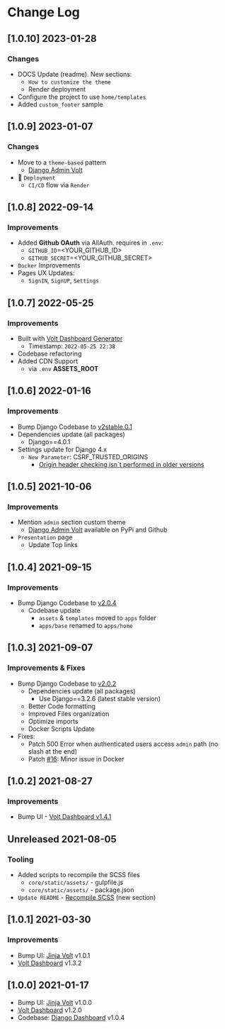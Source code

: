 # Change Log

## [1.0.10] 2023-01-28
### Changes

- DOCS Update (readme). New sections:
  - `How to customize the theme`
  - Render deployment
- Configure the project to use `home/templates`
- Added `custom_footer` sample

## [1.0.9] 2023-01-07
### Changes

- Move to a `theme-based` pattern
  - [Django Admin Volt](https://github.com/app-generator/django-admin-volt)
- 🚀 `Deployment` 
  - `CI/CD` flow via `Render`

## [1.0.8] 2022-09-14
### Improvements

- Added **Github OAuth** via AllAuth. requires in `.env`:
  - `GITHUB_ID`=<YOUR_GITHUB_ID>
  - `GITHUB_SECRET`=<YOUR_GITHUB_SECRET>
- `Docker` Improvements
- Pages UX Updates:
  - `SignIN`, `SignUP`, `Settings`  

## [1.0.7] 2022-05-25
### Improvements

- Built with [Volt Dashboard Generator](https://appseed.us/generator/volt-dashboard/)
  - Timestamp: `2022-05-25 22:38`
- Codebase refactoring
- Added CDN Support
  - via `.env` **ASSETS_ROOT** 

## [1.0.6] 2022-01-16
### Improvements

- Bump Django Codebase to [v2stable.0.1](https://github.com/app-generator/boilerplate-code-django-dashboard/releases)
- Dependencies update (all packages) 
  - Django==4.0.1
- Settings update for Django 4.x
  - `New Parameter`: CSRF_TRUSTED_ORIGINS
    - [Origin header checking isn`t performed in older versions](https://docs.djangoproject.com/en/4.0/ref/settings/#csrf-trusted-origins)  

## [1.0.5] 2021-10-06 
### Improvements

- Mention `admin` section custom theme
  - [Django Admin Volt](https://pypi.org/project/django-admin-volt/) available on PyPi and Github
- `Presentation` page
  - Update Top links     

## [1.0.4] 2021-09-15 
### Improvements

- Bump Django Codebase to [v2.0.4](https://github.com/app-generator/boilerplate-code-django-dashboard/releases)
  - Codebase update
    - `assets` & `templates` moved to `apps` folder
    - `apps/base` renamed to `apps/home`

## [1.0.3] 2021-09-07
### Improvements & Fixes

- Bump Django Codebase to [v2.0.2](https://github.com/app-generator/boilerplate-code-django-dashboard/releases)
  - Dependencies update (all packages)
    - Use Django==3.2.6 (latest stable version)
  - Better Code formatting
  - Improved Files organization
  - Optimize imports
  - Docker Scripts Update 
- Fixes: 
  - Patch 500 Error when authenticated users access `admin` path (no slash at the end)
  - Patch [#16](https://github.com/app-generator/boilerplate-code-django-dashboard/issues/16): Minor issue in Docker 

## [1.0.2] 2021-08-27
### Improvements

- Bump UI - [Volt Dashboard v1.4.1](https://github.com/themesberg/volt-bootstrap-5-dashboard/releases) 

## Unreleased 2021-08-05
### Tooling

- Added scripts to recompile the SCSS files
    - `core/static/assets/` - gulpfile.js
    - `core/static/assets/` - package.json
- `Update README` - [Recompile SCSS](https://github.com/app-generator/django-dashboard-volt#recompile-css) (new section)

## [1.0.1] 2021-03-30
### Improvements

- Bump UI: [Jinja Volt](https://github.com/app-generator/jinja-volt-dashboard/releases) v1.0.1
- [Volt Dashboard](https://github.com/themesberg/volt-bootstrap-5-dashboard/releases) v1.3.2

## [1.0.0] 2021-01-17

- Bump UI: [Jinja Volt](https://github.com/app-generator/jinja-volt-dashboard/releases) v1.0.0
- [Volt Dashboard](https://github.com/themesberg/volt-bootstrap-5-dashboard/releases/tag) v1.2.0 
- Codebase: [Django Dashboard](https://github.com/app-generator/boilerplate-code-django-dashboard/releases) v1.0.4
